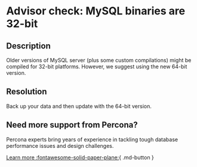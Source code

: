 # Advisor check: MySQL binaries are 32-bit

## Description

Older versions of MySQL server (plus some custom compilations) might be compiled for 32-bit platforms.
However, we suggest using the new 64-bit version.

## Resolution

Back up your data and then update with the 64-bit version.

## Need more support from Percona?

Percona experts bring years of experience in tackling tough database performance issues and design challenges.

[Learn more :fontawesome-solid-paper-plane:](https://per.co.na/subscribe){ .md-button }
